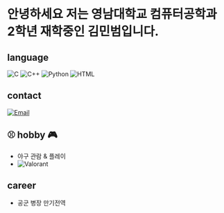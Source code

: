 # 안녕하세요 저는 영남대학교 컴퓨터공학과 2학년 재학중인 김민범입니다.

## language

![C](https://img.shields.io/badge/C-00599C?style=flat-square&logo=c&logoColor=white)
![C++](https://img.shields.io/badge/C++-00599C?style=flat-square&logo=cplusplus&logoColor=white)
![Python](https://img.shields.io/badge/Python-3776AB?style=flat-square&logo=python&logoColor=white)
![HTML](https://img.shields.io/badge/HTML5-E34F26?style=flat-square&logo=html5&logoColor=white)

## contact
[![Email](https://img.shields.io/badge/contact-7557191@naver.com-blue?style=flat-square&logo=gmail&logoColor=white)](mailto:7557191@naver.com)

## ⚾️ hobby 🎮

- 야구 관람 & 플레이
- ![Valorant](https://img.shields.io/badge/Valorant-FA4454?style=flat-square&logo=valorant&logoColor=white)

## career

- 공군 병장 만기전역
